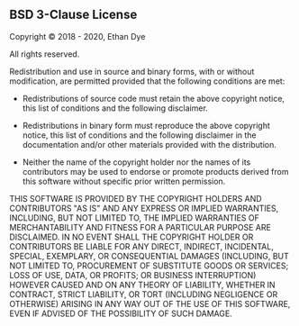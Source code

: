 ## BSD 3-Clause License

Copyright © 2018 - 2020, Ethan Dye

All rights reserved.

Redistribution and use in source and binary forms, with or without
modification, are permitted provided that the following conditions are met:

*   Redistributions of source code must retain the above copyright notice, this
list of conditions and the following disclaimer.

*   Redistributions in binary form must reproduce the above copyright notice,
this list of conditions and the following disclaimer in the documentation
and/or other materials provided with the distribution.

*   Neither the name of the copyright holder nor the names of its
contributors may be used to endorse or promote products derived from
this software without specific prior written permission.

THIS SOFTWARE IS PROVIDED BY THE COPYRIGHT HOLDERS AND CONTRIBUTORS "AS IS"
AND ANY EXPRESS OR IMPLIED WARRANTIES, INCLUDING, BUT NOT LIMITED TO, THE
IMPLIED WARRANTIES OF MERCHANTABILITY AND FITNESS FOR A PARTICULAR PURPOSE ARE
DISCLAIMED. IN NO EVENT SHALL THE COPYRIGHT HOLDER OR CONTRIBUTORS BE LIABLE
FOR ANY DIRECT, INDIRECT, INCIDENTAL, SPECIAL, EXEMPLARY, OR CONSEQUENTIAL
DAMAGES (INCLUDING, BUT NOT LIMITED TO, PROCUREMENT OF SUBSTITUTE GOODS OR
SERVICES; LOSS OF USE, DATA, OR PROFITS; OR BUSINESS INTERRUPTION) HOWEVER
CAUSED AND ON ANY THEORY OF LIABILITY, WHETHER IN CONTRACT, STRICT LIABILITY,
OR TORT (INCLUDING NEGLIGENCE OR OTHERWISE) ARISING IN ANY WAY OUT OF THE USE
OF THIS SOFTWARE, EVEN IF ADVISED OF THE POSSIBILITY OF SUCH DAMAGE.
